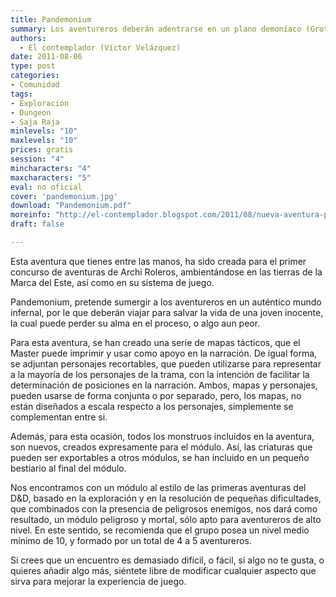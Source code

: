 ```yaml
---
title: Pandemonium
summary: Los aventureros deberán adentrarse en un plano demoníaco (Grotos) con la intención de salvar el alma de una joven traicionada. El módulo se desarrollará entre lugares de pesadilla y locura, con el constante acoso  de seres demoníacos y del propio plano.
authors:
  - El contemplador (Víctor Velázquez)
date: 2011-08-06
type: post
categories:
- Comunidad
tags:
- Exploración
- Dungeon
- Saja Raja
minlevels: "10"
maxlevels: "10"
prices: gratis
session: "4"
mincharacters: "4"
maxcharacters: "5"
eval: no oficial
cover: 'pandemonium.jpg'
download: "Pandemonium.pdf"
moreinfo: "http://el-contemplador.blogspot.com/2011/08/nueva-aventura-para-la-marca-del-este.html"
draft: false

---
```


Esta aventura que tienes entre las manos, ha sido creada para el primer concurso de aventuras de Archi Roleros, ambientándose en las tierras de la Marca del Este, así como en su sistema de juego.

Pandemonium, pretende sumergir a los aventureros en un auténtico mundo infernal, por le que deberán viajar para salvar la vida de una joven inocente, la cual puede perder su alma en el proceso, o algo aun peor.

Para esta aventura, se han creado una serie de mapas tácticos, que el Master puede imprimir y usar como apoyo en la narración. De igual forma, se adjuntan personajes recortables, que pueden utilizarse para representar a la mayoría de los personajes de la trama, con la intención de facilitar la determinación de posiciones en la narración. Ambos, mapas y personajes, pueden usarse de forma conjunta o por separado, pero, los mapas, no están diseñados a escala respecto a los personajes, simplemente se complementan entre si.

Además, para esta ocasión, todos los monstruos incluidos en la aventura, son nuevos, creados expresamente para el módulo. Así, las criaturas que pueden ser exportables a otros módulos, se han incluido en un pequeño bestiario al final del módulo.

Nos encontramos con un módulo al estilo de las primeras aventuras del D&D, basado en la exploración y en la resolución de pequeñas dificultades, que combinados con la presencia de peligrosos enemigos, nos dará como resultado, un módulo peligroso y mortal, sólo apto para aventureros de alto nivel.
En este sentido, se recomienda que el grupo posea un nivel medio mínimo de 10, y formado por un total de 4 a 5 aventureros.

Si crees que un encuentro es demasiado difícil, o fácil, si algo no te gusta, o quieres añadir algo más, siéntete libre de modificar cualquier aspecto que sirva para mejorar la experiencia de juego.
